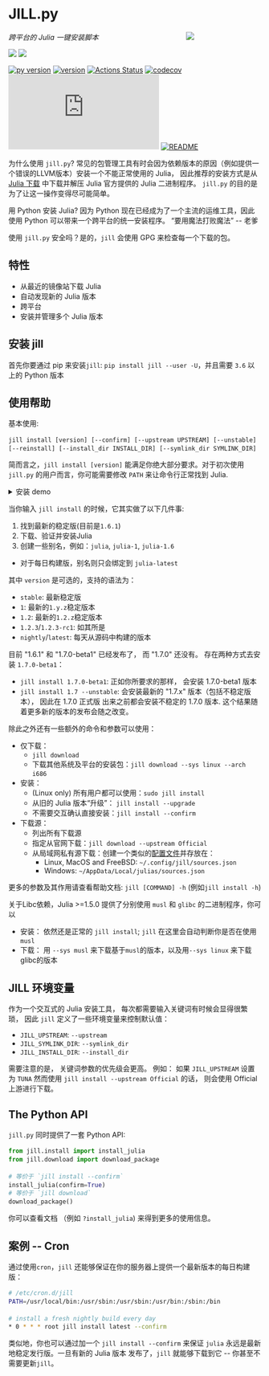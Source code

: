 # JILL.py

<p>
  <img width="150" align='right' src="logo.png">
</p>

_跨平台的 Julia 一键安装脚本_

![](https://img.shields.io/badge/system-Windows%7CmacOS%7CLinux%7CFreeBSD-yellowgreen)
![](https://img.shields.io/badge/arch-i686%7Cx86__64%7CARMv7%7CARMv8-yellowgreen)

[![py version](https://img.shields.io/pypi/pyversions/jill.svg?logo=python&logoColor=white)](https://pypi.org/project/jill)
[![version](https://img.shields.io/pypi/v/jill.svg)](https://github.com/johnnychen94/jill.py/releases)
[![Actions Status](https://github.com/johnnychen94/jill.py/workflows/Unit%20test/badge.svg
)](https://github.com/johnnychen94/jill.py/actions)
[![codecov](https://codecov.io/gh/johnnychen94/jill.py/branch/master/graph/badge.svg)](https://codecov.io/gh/johnnychen94/jill.py)
[![release-date](https://img.shields.io/github/release-date/johnnychen94/jill.py)](https://github.com/johnnychen94/jill.py/releases)
[![README](https://img.shields.io/badge/README-English-blue)](README.md)

为什么使用 `jill.py`? 常见的包管理工具有时会因为依赖版本的原因（例如提供一个错误的LLVM版本）安装一个不能正常使用的 Julia，
因此推荐的安装方式是从 [Julia 下载](https://julialang.org/downloads/) 中下载并解压 Julia 官方提供的 Julia 二进制程序。
`jill.py` 的目的是为了让这一操作变得尽可能简单。

用 Python 安装 Julia? 因为 Python 现在已经成为了一个主流的运维工具，因此使用 Python 可以带来一个跨平台的统一安装程序。 “要用魔法打败魔法” -- 老爹

使用 `jill.py` 安全吗？是的，`jill` 会使用 GPG 来检查每一个下载的包。

## 特性

* 从最近的镜像站下载 Julia
* 自动发现新的 Julia 版本
* 跨平台
* 安装并管理多个 Julia 版本

## 安装 jill

首先你要通过 pip 来安装`jill`: `pip install jill --user -U`，并且需要 `3.6` 以上的 Python 版本


## 使用帮助

基本使用:

`jill install [version] [--confirm] [--upstream UPSTREAM] [--unstable] [--reinstall] [--install_dir INSTALL_DIR] [--symlink_dir SYMLINK_DIR]`

简而言之，`jill install [version]` 能满足你绝大部分要求。对于初次使用 `jill.py` 的用户而言，你可能需要修改 `PATH`
来让命令行正常找到 Julia.

<details>
<summary>安装 demo</summary>
<img class="install" src="screenshots/install_demo.png"/>
</details>

当你输入 `jill install` 的时候，它其实做了以下几件事:

1. 找到最新的稳定版(目前是`1.6.1`)
2. 下载、验证并安装Julia
3. 创建一些别名，例如：`julia`, `julia-1`, `julia-1.6`
  * 对于每日构建版，别名则只会绑定到 `julia-latest`

其中 `version` 是可选的，支持的语法为：

- `stable`: 最新稳定版
- `1`: 最新的`1.y.z`稳定版本
- `1.2`: 最新的`1.2.z`稳定版本
- `1.2.3`/`1.2.3-rc1`: 如其所是
- `nightly`/`latest`: 每天从源码中构建的版本

目前 "1.6.1" 和 "1.7.0-beta1" 已经发布了， 而 "1.7.0" 还没有。 存在两种方式去安装 `1.7.0-beta1`：

- `jill install 1.7.0-beta1`: 正如你所要求的那样， 会安装 1.7.0-beta1 版本
- `jill install 1.7 --unstable`: 会安装最新的 "1.7.x" 版本（包括不稳定版本）， 因此在 1.7.0 正式版
  出来之前都会安装不稳定的 1.7.0 版本. 这个结果随着更多新的版本的发布会随之改变。

除此之外还有一些额外的命令和参数可以使用：

* 仅下载：
    - `jill download`
    - 下载其他系统及平台的安装包：`jill download --sys linux --arch i686`
* 安装：
    - (Linux only) 所有用户都可以使用：`sudo jill install`
    - 从旧的 Julia 版本“升级”： `jill install --upgrade`
    - 不需要交互确认直接安装：`jill install --confirm`
* 下载源：
    - 列出所有下载源
    - 指定从官网下载：`jill download --upstream Official`
    - 从局域网私有源下载：创建一个类似的[配置文件](jill/config/sources.json)并存放在：
        * Linux, MacOS and FreeBSD: `~/.config/jill/sources.json`
        * Windows: `~/AppData/Local/julias/sources.json`

更多的参数及其作用请查看帮助文档: `jill [COMMAND] -h` (例如`jill install -h`)

关于Libc依赖，Julia >=1.5.0 提供了分别使用 `musl` 和 `glibc` 的二进制程序，你可以

- 安装： 依然还是正常的 `jill install`; `jill` 在这里会自动判断你是否在使用 `musl`
- 下载： 用 `--sys musl` 来下载基于`musl`的版本，以及用`--sys linux` 来下载glibc的版本


## JILL 环境变量

作为一个交互式的 Julia 安装工具， 每次都需要输入关键词有时候会显得很繁琐， 因此 `jill` 定义了一些环境变量来控制默认值：

- `JILL_UPSTREAM`: `--upstream`
- `JILL_SYMLINK_DIR`: `--symlink_dir`
- `JILL_INSTALL_DIR`: `--install_dir`

需要注意的是， 关键词参数的优先级会更高。 例如： 如果 `JILL_UPSTREAM` 设置为 `TUNA` 然而使用 `jill install --upstream Official`
的话， 则会使用 Official 上游进行下载。

## The Python API

`jill.py` 同时提供了一套 Python API:

```python
from jill.install import install_julia
from jill.download import download_package

# 等价于 `jill install --confirm`
install_julia(confirm=True)
# 等价于 `jill download`
download_package()
```

你可以查看文档 （例如 `?install_julia`) 来得到更多的使用信息。

## 案例 -- Cron

通过使用`cron`，`jill` 还能够保证在你的服务器上提供一个最新版本的每日构建版：

```bash
# /etc/cron.d/jill
PATH=/usr/local/bin:/usr/sbin:/usr/sbin:/usr/bin:/sbin:/bin

# install a fresh nightly build every day
* 0 * * * root jill install latest --confirm
```

类似地，你也可以通过加一个 `jill install --confirm` 来保证 `julia` 永远是最新地稳定发行版。一旦有新的 Julia 版本
发布了，`jill` 就能够下载到它 -- 你甚至不需要更新`jill`。
